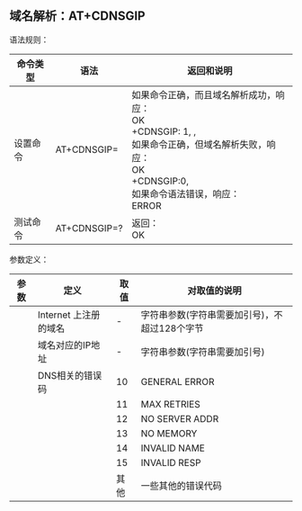 ## 域名解析：AT+CDNSGIP

语法规则：

| 命令类型 | 语法                     | 返回和说明                                                   |
| -------- | ------------------------ | ------------------------------------------------------------ |
| 设置命令 | AT+CDNSGIP=<domain name> | 如果命令正确，而且域名解析成功，响应：<br>OK<br> +CDNSGIP: 1, <domain name>,<IPaddress> <br>如果命令正确，但域名解析失败，响应：<br>OK <br>+CDNSGIP:0,<dns error code><br> 如果命令语法错误，响应：<br>ERROR |
| 测试命令 | AT+CDNSGIP=?             | 返回：<br>OK                                                 |

 

参数定义：

| 参数             | 定义                  | 取值 | 对取值的说明                                  |
| ---------------- | --------------------- | ---- | --------------------------------------------- |
| <domain name>    | Internet 上注册的域名 | -    | 字符串参数(字符串需要加引号)，不超过128个字节 |
| <IPaddress>      | 域名对应的IP地址      | -    | 字符串参数(字符串需要加引号)                  |
| <dns error code> | DNS相关的错误码       | 10   | GENERAL ERROR                                 |
|                  |                       | 11   | MAX RETRIES                                   |
|                  |                       | 12   | NO SERVER ADDR                                |
|                  |                       | 13   | NO MEMORY                                     |
|                  |                       | 14   | INVALID NAME                                  |
|                  |                       | 15   | INVALID RESP                                  |
|                  |                       | 其他 | 一些其他的错误代码                            |
